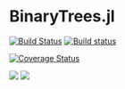 # BinaryTrees.jl

[![Build Status](https://travis-ci.com/control13/BinaryTrees.jl.svg?branch=master)](https://travis-ci.com/control13/BinaryTrees.jl)
[![Build status](https://ci.appveyor.com/api/projects/status/0do19ap16eqowuh0?svg=true)](https://ci.appveyor.com/project/control13/binarytrees-jl)


[![Coverage Status](https://coveralls.io/repos/github/control13/BinaryTrees.jl/badge.svg?branch=master)](https://coveralls.io/github/control13/BinaryTrees.jl?branch=master)


[![](https://img.shields.io/badge/docs-stable-blue.svg)](https://control13.github.io/BinaryTrees.jl/stable)
[![](https://img.shields.io/badge/docs-dev-blue.svg)](https://control13.github.io/BinaryTrees.jl/dev)

